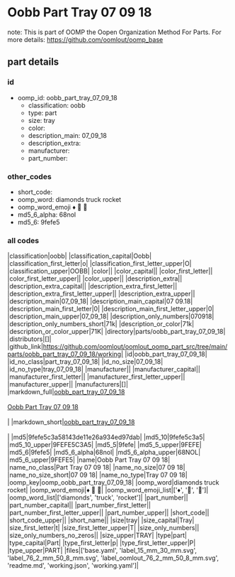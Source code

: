# Oobb Part Tray 07 09 18  

note: This is part of OOMP the Oopen Organization Method For Parts. For more details: https://github.com/oomlout/oomp_base

##  part details





### id
* oomp_id: oobb_part_tray_07_09_18
  * classification: oobb
  * type: part
  * size: tray
  * color: 
  * description_main: 07_09_18
  * description_extra: 
  * manufacturer: 
  * part_number: 

### other_codes
* short_code: 
* oomp_word: diamonds truck rocket
* oomp_word_emoji :diamonds: :truck: :rocket:
* md5_6_alpha: 68nol
* md5_6: 9fefe5

### all codes 
|classification|oobb|
|classification_capital|Oobb|
|classification_first_letter|o|
|classification_first_letter_upper|O|
|classification_upper|OOBB|
|color||
|color_capital||
|color_first_letter||
|color_first_letter_upper||
|color_upper||
|description_extra||
|description_extra_capital||
|description_extra_first_letter||
|description_extra_first_letter_upper||
|description_extra_upper||
|description_main|07_09_18|
|description_main_capital|07 09.18|
|description_main_first_letter|0|
|description_main_first_letter_upper|0|
|description_main_upper|07_09_18|
|description_only_numbers|070918|
|description_only_numbers_short|71k|
|description_or_color|71k|
|description_or_color_upper|71K|
|directory|parts/oobb_part_tray_07_09_18|
|distributors|[]|
|github_link|https://github.com/oomlout/oomlout_oomp_part_src/tree/main/parts/oobb_part_tray_07_09_18/working|
|id|oobb_part_tray_07_09_18|
|id_no_class|part_tray_07_09_18|
|id_no_size|07_09_18|
|id_no_type|tray_07_09_18|
|manufacturer||
|manufacturer_capital||
|manufacturer_first_letter||
|manufacturer_first_letter_upper||
|manufacturer_upper||
|manufacturers|[]|
|markdown_full|[oobb_part_tray_07_09_18](https://github.com/oomlout/oomlout_oomp_part_src/tree/main/parts/oobb_part_tray_07_09_18/working)<br>[](https://github.com/oomlout/oomlout_oomp_part_src/tree/main/parts/oobb_part_tray_07_09_18/working)<br>[Oobb Part Tray 07 09 18](https://github.com/oomlout/oomlout_oomp_part_src/tree/main/parts/oobb_part_tray_07_09_18/working)<br><br>|
|markdown_short|[oobb_part_tray_07_09_18](https://github.com/oomlout/oomlout_oomp_part_src/tree/main/parts/oobb_part_tray_07_09_18/working)<br><br>|
|md5|9fefe5c3a58143de11e26a934ed97dab|
|md5_10|9fefe5c3a5|
|md5_10_upper|9FEFE5C3A5|
|md5_5|9fefe|
|md5_5_upper|9FEFE|
|md5_6|9fefe5|
|md5_6_alpha|68nol|
|md5_6_alpha_upper|68NOL|
|md5_6_upper|9FEFE5|
|name|Oobb Part Tray 07 09 18|
|name_no_class|Part Tray 07 09 18|
|name_no_size|07 09 18|
|name_no_size_short|07 09 18|
|name_no_type|Tray 07 09 18|
|oomp_key|oomp_oobb_part_tray_07_09_18|
|oomp_word|diamonds truck rocket|
|oomp_word_emoji|:diamonds: :truck: :rocket:|
|oomp_word_emoji_list|[':diamonds:', ':truck:', ':rocket:']|
|oomp_word_list|['diamonds', 'truck', 'rocket']|
|part_number||
|part_number_capital||
|part_number_first_letter||
|part_number_first_letter_upper||
|part_number_upper||
|short_code||
|short_code_upper||
|short_name||
|size|tray|
|size_capital|Tray|
|size_first_letter|t|
|size_first_letter_upper|T|
|size_only_numbers||
|size_only_numbers_no_zeros||
|size_upper|TRAY|
|type|part|
|type_capital|Part|
|type_first_letter|p|
|type_first_letter_upper|P|
|type_upper|PART|
|files|['base.yaml', 'label_15_mm_30_mm.svg', 'label_76_2_mm_50_8_mm.svg', 'label_oomlout_76_2_mm_50_8_mm.svg', 'readme.md', 'working.json', 'working.yaml']|
